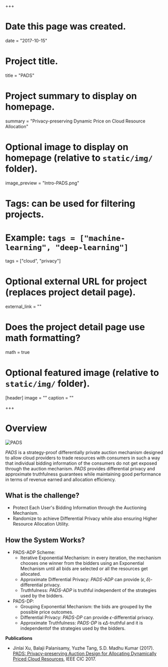+++
# Date this page was created.
date = "2017-10-15"

# Project title.
title = "PADS"

# Project summary to display on homepage.
summary = "Privacy-preserving Dynamic Price on Cloud Resource Allocation"

# Optional image to display on homepage (relative to `static/img/` folder).
image_preview = "Intro-PADS.png"

# Tags: can be used for filtering projects.
# Example: `tags = ["machine-learning", "deep-learning"]`
tags = ["cloud", "privacy"]

# Optional external URL for project (replaces project detail page).
external_link = ""

# Does the project detail page use math formatting?
math = true

# Optional featured image (relative to `static/img/` folder).
[header]
image = ""
caption = ""

+++

# Overview

![PADS](/img/Intro-PADS.png) 

*PADS* is a strategy-proof differentially private auction mechanism designed to allow cloud providers to trade resources with consumers in such a way that individual bidding information of the consumers do not get exposed through the auction mechanism. 
*PADS* provides differential privacy and approximate truthfulness guarantees while maintaining good performance in terms of revenue earned and allocation efficiency.


## What is the challenge? 
 + Protect Each User's Bidding Information through the Auctioning Mechanism.
 + Randomize to achieve Differential Privacy while also ensuring Higher Resource Allocation Utility.

## How the System Works?
 + PADS-ADP Scheme:
   + Iterative Exponential Mechanism: in every iteration, the mechanism chooses one winner from the bidders using an Exponential Mechanism until all bids are selected or all the resources get allocated. 
   + Approximate Differential Privacy: *PADS-ADP* can provide $(\epsilon,\delta)$-differential privacy. 
   + Truthfulness: *PADS-ADP* is truthful independent of the strategies used by the bidders.
 + PADS-DP:
   + Grouping Exponential Mechanism: the bids are grouped by the possible price outcomes.
   + Differential Privacy: *PADS-DP* can provide $\epsilon$-differential privacy. 
   + Approximate Truthfulness: *PADS-DP* is $\epsilon\Delta$-truthful and it is independentof the strategies used by the bidders.

**Publications**

 + Jinlai Xu, Balaji Palanisamy, Yuzhe Tang, S.D. Madhu Kumar (2017). [PADS: Privacy-preserving Auction Design for Allocating Dynamically Priced Cloud Resources](https://www.researchgate.net/publication/319910839_PADS_Privacy-preserving_Auction_Design_for_Allocating_Dynamically_Priced_Cloud_Resources), IEEE CIC 2017.
 
